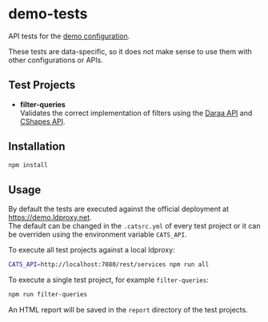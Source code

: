 # demo-tests

API tests for the [demo configuration](https://github.com/ldproxy/demo). 

These tests are data-specific, so it does not make sense to use them with other configurations or APIs.

## Test Projects

- **filter-queries** <br/>Validates the correct implementation of filters using the [Daraa API](https://demo.ldproxy.net/daraa) and [CShapes API](https://demo.ldproxy.net/cshapes).

## Installation

```sh
npm install
```

## Usage

By default the tests are executed against the official deployment at https://demo.ldproxy.net. 
<br/>The default can be changed in the `.catsrc.yml` of every test project or it can be overriden using the environment variable `CATS_API`.

To execute all test projects against a local ldproxy:

```sh
CATS_API=http://localhost:7080/rest/services npm run all
```

To execute a single test project, for example `filter-queries`:

```sh
npm run filter-queries
```

An HTML report will be saved in the `report` directory of the test projects.
